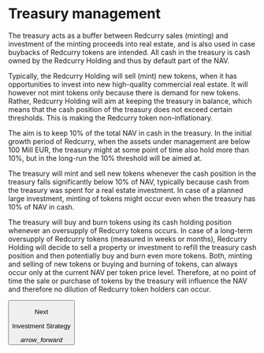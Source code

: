 # Treasury management
The treasury acts as a buffer between Redcurry sales (minting) and investment of the minting proceeds into real estate, and is also used in case buybacks of Redcurry tokens are intended. All cash in the treasury is cash owned by the Redcurry Holding and thus by default part of the NAV.

Typically, the Redcurry Holding will sell (mint) new tokens, when it has opportunities to invest into new high-quality commercial real estate. It will however not mint tokens only because there is demand for new tokens. Rather, Redcurry Holding will aim at keeping the treasury in balance, which means that the cash position of the treasury does not exceed certain thresholds. This is making the Redcurry token non-inflationary.

The aim is to keep 10% of the total NAV in cash in the treasury. In the initial growth period of Redcurry, when the assets under management are below 100 Mill EUR, the treasury might at some point of time also hold more than 10%, but in the long-run the 10% threshold will be aimed at. 

The treasury will mint and sell new tokens whenever the cash position in the treasury falls significantly below 10% of NAV, typically because cash from the treasury was spent for a real estate investment. In case of a planned large investment, minting of tokens might occur even when the treasury has 10% of NAV in cash.

The treasury will buy and burn tokens using its cash holding position whenever an oversupply of Redcurry tokens occurs. In case of a long-term oversupply of Redcurry tokens (measured in weeks or months), Redcurry Holding will decide to sell a property or investment to refill the treasury cash position and then potentially buy and burn even more tokens. 
Both, minting and selling of new tokens or buying and burning of tokens, can always occur only at the current NAV per token price level. Therefore, at no point of time the sale or purchase of tokens by the treasury will influence the NAV and therefore no dilution of Redcurry token holders can occur. 

<a href="/#/asset/treasury/strategy">
    <button class="nextButton" >
        <div class="copy">
            <p class="title">Next</p>
            <p class="value">Investment Strategy</p>
        </div>
        <div class="icon"><i class="material-icons">arrow_forward</i></div>
    </button>
</a>

<!-- [Next: Real Estate Valuation](/asset/treasury/valuation.md) -->